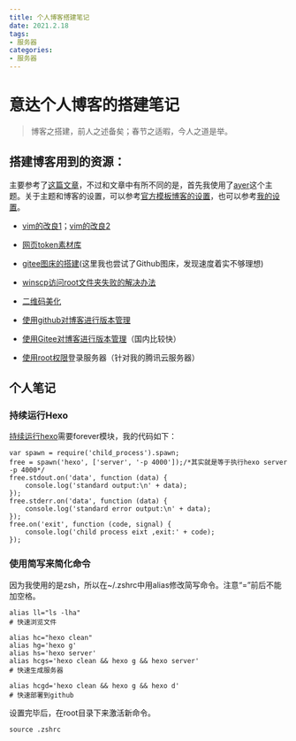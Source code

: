 ```yaml
---
title: 个人博客搭建笔记
date: 2021.2.18
tags: 
- 服务器
categories:
- 服务器
---
```




# 意达个人博客的搭建笔记

> 博客之搭建，前人之述备矣；春节之适暇，今人之道是举。




## 搭建博客用到的资源：
主要参考了[这篇文章](https://blog.csdn.net/sinat_37781304/article/details/82729029)，不过和文章中有所不同的是，首先我使用了[ayer](https://github.com/Shen-Yu/hexo-theme-ayer)这个主题。关于主题和博客的设置，可以参考[官方模板博客的设置](https://gitee.com/shen-yu/shen-yu/tree/dev/source)，也可以参考[我的设置](https://github.com/DF-Master/yidablog)。

- [vim的改良1](https://linuxhint.com/configure_vim_vimrc/)；[vim的改良2](https://blog.csdn.net/qq_37934101/article/details/80287879)

- [网页token素材库](www.iconfinder.com)

- [gitee图床的搭建](https://www.jianshu.com/p/a1e2cf01e05f)(这里我也尝试了Github图床，发现速度着实不够理想)

- [winscp访问root文件夹失败的解决办法](https://www.geek-share.com/detail/2763305440.html)

- [二维码美化](https://mh.cli.im/)

- [使用github对博客进行版本管理](https://blog.techbridge.cc/2018/01/17/learning-programming-and-coding-with-python-git-and-github-tutorial/)

- [使用Gitee对博客进行版本管理](https://blog.csdn.net/weixin_41010198/article/details/109166815)（国内比较快）

- [使用root权限](https://blog.csdn.net/qq_43178138/article/details/110100872)登录服务器（针对我的腾讯云服务器）

## 个人笔记

### 持续运行Hexo

[持续运行hexo](http://wiki.lonelyor.org/15655136450838.html)需要forever模块，我的代码如下：

```
var spawn = require('child_process').spawn;
free = spawn('hexo', ['server', '-p 4000']);/*其实就是等于执行hexo server -p 4000*/
free.stdout.on('data', function (data) {
	console.log('standard output:\n' + data);
});
free.stderr.on('data', function (data) { 
	console.log('standard error output:\n' + data);
});
free.on('exit', function (code, signal) {
	console.log('child process eixt ,exit:' + code);
});

```

### 使用简写来简化命令

因为我使用的是zsh，所以在~/.zshrc中用alias修改简写命令。注意“=”前后不能加空格。

```
alias ll="ls -lha"
# 快速浏览文件

alias hc="hexo clean"
alias hg='hexo g'                                                                         alias hs='hexo server'
alias hcgs='hexo clean && hexo g && hexo server'
# 快速生成服务器

alias hcgd='hexo clean && hexo g && hexo d'
# 快速部署到github
```

设置完毕后，在root目录下来激活新命令。

```
source .zshrc
```

